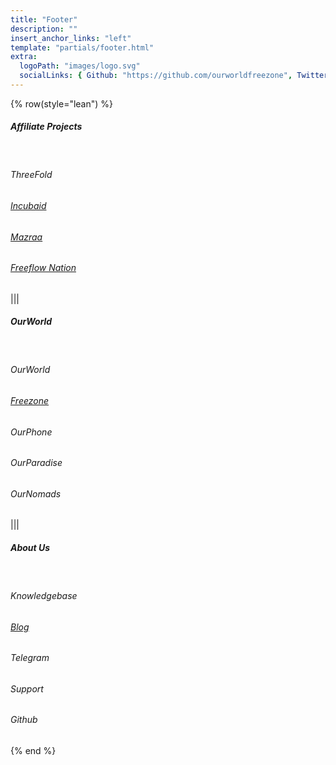 ```yaml
---
title: "Footer"
description: ""
insert_anchor_links: "left"
template: "partials/footer.html"
extra:
  logoPath: "images/logo.svg"
  socialLinks: { Github: "https://github.com/ourworldfreezone", Twitter: "https://twitter.com/threefold_io", Telegram: "https://t.me/threefoldnews"  }
---
```


{% row(style="lean") %}

##### Affiliate Projects

<br>

<a onclick="window.open('https://threefold.io', '_blank')"><h6>ThreeFold</h6></a>

###### [Incubaid](https://manual.grid.tf/threefold_token/buy_sell_tft/buy_sell_tft.html)

###### [Mazraa](https://dashboard.grid.tf/)

###### [Freeflow Nation](https://manual.grid.tf/farmers/farmers.html)

|||

##### OurWorld

<br>

<a onclick="window.open('https://ourworld.tf', '_blank')"><h6>OurWorld</h6></a>

###### [Freezone](/)

<a onclick="window.open('https://ourphone.ourworld.tf/', '_blank')"><h6>OurPhone</h6></a>

<a onclick="window.open('https://ourparadise.ourworld.tf/', '_blank')"><h6>OurParadise</h6></a>

<a onclick="window.open('https://ournomads.ourworld.tf/', '_blank')"><h6>OurNomads</h6></a>


|||

##### About Us

<br>

<a onclick="window.open('https://ourworldfreezone.github.io/info_freezone/', '_blank')"><h6>Knowledgebase</h6></a>

###### [Blog](/blog)

<a onclick="window.open('https://t.me/threefoldnews', '_blank')"><h6>Telegram</h6></a>


<a onclick="window.open('https://threefoldfaq.crisp.help/en/', '_blank')"><h6>Support</h6></a>


<a onclick="window.open('https://github.com/ourworldfreezone', '_blank')"><h6>Github</h6></a>

{% end %}


<style>
  a {
cursor: pointer;

  }
  
  </style>